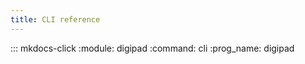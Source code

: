 ```yaml
---
title: CLI reference
---
```


::: mkdocs-click
    :module: digipad
    :command: cli
    :prog_name: digipad
